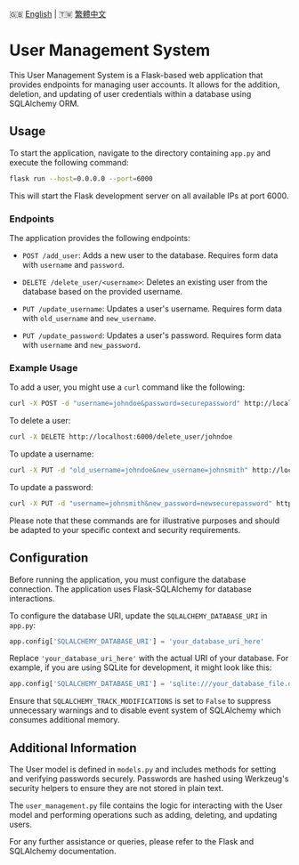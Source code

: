 🇬🇧 [English](./README.md) | 🇹🇼 [繁體中文](./README-zh-tw.md)

# User Management System

This User Management System is a Flask-based web application that provides endpoints for managing user accounts. It allows for the addition, deletion, and updating of user credentials within a database using SQLAlchemy ORM.

## Usage

To start the application, navigate to the directory containing `app.py` and execute the following command:

```sh
flask run --host=0.0.0.0 --port=6000
```

This will start the Flask development server on all available IPs at port 6000.

### Endpoints

The application provides the following endpoints:

- `POST /add_user`: Adds a new user to the database. Requires form data with `username` and `password`.

- `DELETE /delete_user/<username>`: Deletes an existing user from the database based on the provided username.

- `PUT /update_username`: Updates a user's username. Requires form data with `old_username` and `new_username`.

- `PUT /update_password`: Updates a user's password. Requires form data with `username` and `new_password`.

### Example Usage

To add a user, you might use a `curl` command like the following:

```sh
curl -X POST -d "username=johndoe&password=securepassword" http://localhost:6000/add_user
```

To delete a user:

```sh
curl -X DELETE http://localhost:6000/delete_user/johndoe
```

To update a username:

```sh
curl -X PUT -d "old_username=johndoe&new_username=johnsmith" http://localhost:6000/update_username
```

To update a password:

```sh
curl -X PUT -d "username=johnsmith&new_password=newsecurepassword" http://localhost:6000/update_password
```

Please note that these commands are for illustrative purposes and should be adapted to your specific context and security requirements.

## Configuration

Before running the application, you must configure the database connection. The application uses Flask-SQLAlchemy for database interactions.

To configure the database URI, update the `SQLALCHEMY_DATABASE_URI` in `app.py`:

```python
app.config['SQLALCHEMY_DATABASE_URI'] = 'your_database_uri_here'
```

Replace `'your_database_uri_here'` with the actual URI of your database. For example, if you are using SQLite for development, it might look like this:

```python
app.config['SQLALCHEMY_DATABASE_URI'] = 'sqlite:///your_database_file.db'
```

Ensure that `SQLALCHEMY_TRACK_MODIFICATIONS` is set to `False` to suppress unnecessary warnings and to disable event system of SQLAlchemy which consumes additional memory.

## Additional Information

The User model is defined in `models.py` and includes methods for setting and verifying passwords securely. Passwords are hashed using Werkzeug's security helpers to ensure they are not stored in plain text.

The `user_management.py` file contains the logic for interacting with the User model and performing operations such as adding, deleting, and updating users.

For any further assistance or queries, please refer to the Flask and SQLAlchemy documentation.
